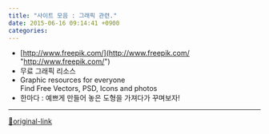 ```yaml
---
title: "사이트 모음 : 그래픽 관련."
date: 2015-06-16 09:14:41 +0900
categories: 
---
```

  

- [http://www.freepik.com/](http://www.freepik.com/ "http://www.freepik.com/")
- 무료 그래픽 리소스
- Graphic resources for everyone  
Find Free Vectors, PSD, Icons and photos
- 한마다 : 예쁘게 만들어 놓은 도형을 가져다가 꾸며보자!






***
[🔗original-link](http://www.mins01.com/mh/tech/read/949)